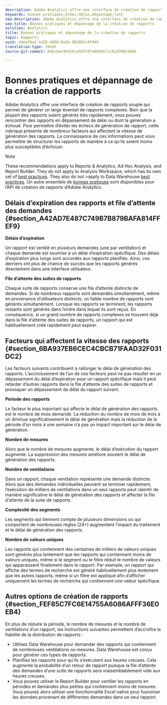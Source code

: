 ```yaml
---
description: Adobe Analytics offre une interface de création de rapports souple qui permet de générer un large éventail de rapports complexes. Bien que la plupart des rapports soient générés très rapidement, vous pouvez rencontrer des rapports en dépassement de délai ou dont la génération a échoué. Pour permettre d’éviter les échecs de génération de rapport, cette rubrique présente de nombreux facteurs qui affectent la vitesse de génération des rapports. La connaissance de ces informations peut vous permettre de structurer les rapports de manière à ce qu’ils soient moins plus susceptibles d’échouer.
keywords: bonnes pratiques;échec;délai;dépannage;lent
seo-description: Adobe Analytics offre une interface de création de rapports souple qui permet de générer un large éventail de rapports complexes. Bien que la plupart des rapports soient générés très rapidement, vous pouvez rencontrer des rapports en dépassement de délai ou dont la génération a échoué. Pour permettre d’éviter les échecs de génération de rapport, cette rubrique présente de nombreux facteurs qui affectent la vitesse de génération des rapports. La connaissance de ces informations peut vous permettre de structurer les rapports de manière à ce qu’ils soient moins plus susceptibles d’échouer.
seo-title: Bonnes pratiques et dépannage de la création de rapports
solution: Analytics
title: Bonnes pratiques et dépannage de la création de rapports
topic: Rapports
uuid: d4eef0a3-1d26-4460-8a2b-962001c9f846
translation-type: tm+mt
source-git-commit: 0dbc8ac9b416ce50f197a884bb71c6cd389cd0bb

---
```



# Bonnes pratiques et dépannage de la création de rapports

Adobe Analytics offre une interface de création de rapports souple qui permet de générer un large éventail de rapports complexes. Bien que la plupart des rapports soient générés très rapidement, vous pouvez rencontrer des rapports en dépassement de délai ou dont la génération a échoué. Pour permettre d’éviter les échecs de génération de rapport, cette rubrique présente de nombreux facteurs qui affectent la vitesse de génération des rapports. La connaissance de ces informations peut vous permettre de structurer les rapports de manière à ce qu’ils soient moins plus susceptibles d’échouer.

>[!Note]
>These recommendations apply to Reports &amp; Analytics, Ad Hoc Analysis, and Report Builder.
>They do not apply to Analysis Workspace, which has its own set of [best practices](/help/analyze/analysis-workspace/optimizing-performance.md). They also do not &gt;apply to Data Warehouse [best practices](https://marketing.adobe.com/resources/help/en_US/reference/data_warehouse_bp.html). Un autre ensemble de
>[bonnes pratiques](https://marketing.adobe.com/developer/en_US/get-started/best-practices/c-best-practices) sont disponibles pour l’API de création de rapports d’Adobe Analytics.

## Délais d’expiration des rapports et file d’attente des demandes {#section_A42AD7E487C749B7B879BAFA814FFEF9}

**Délais d’expiration**

Un rapport est ventilé en plusieurs demandes (une par ventilation) et chaque demande est soumise à un délai d’expiration spécifique. Des délais d’expiration plus longs sont accordés aux rapports planifiés. Ainsi, ces derniers ont plus de chance de succès que les rapports générés directement dans une interface utilisateur.

**File d’attente des suites de rapports**

Chaque suite de rapports conserve une file d’attente distincte de demandes. Si de nombreux rapports sont demandés simultanément, même en provenance d’utilisateurs distincts, un faible nombre de rapports sont générés simultanément. Lorsque les rapports se terminent, les rapports restants sont générés dans l’ordre dans lequel ils sont reçus. En conséquence, si un grand nombre de rapports complexes se trouvent déjà dans la file d’attente des suites de rapports, un rapport qui est habituellement créé rapidement peut expirer.

## Facteurs qui affectent la vitesse des rapports {#section_6BA937EB6CEC4CBCB71FAAD32F031DC2}

Les facteurs suivants contribuent à rallonger le délai de génération des rapports. L’accroissement de l’un de ces facteurs peut ne pas résulter en un dépassement du délai d’expiration pour un rapport spécifique mais il peut retarder d’autres rapports dans la file d’attente des suites de rapports et provoquer un dépassement de délai du rapport suivant.

**Période des rapports**

Le facteur le plus important qui affecte le délai de génération des rapports est le nombre de mois demandé. La réduction du nombre de mois de trois à un diminue significativement le délai de génération mais la réduction de la période d’un mois à une semaine n’a pas un impact important sur le délai de génération.

**Nombre de mesures**

Alors que le nombre de mesures augmente, le délai d’exécution du rapport augmente. La suppression des mesures améliore souvent le délai de génération des rapports.

**Nombre de ventilations**

Dans un rapport, chaque ventilation représente une demande distincte. Alors que des demandes individuelles peuvent se terminer rapidement, l’exécution de milliers de ventilations dans un seul rapports peut ralentir de manière significative le délai de génération des rapports et affecter la file d’attente de la suite de rapports.

**Complexité des segments**

Les segments qui tiennent compte de plusieurs dimensions ou qui comportent de nombreuses règles (24+) augmentent l’impact du traitement et le délai de génération des rapports.

**Nombre de valeurs uniques**

Les rapports qui contiennent des centaines de milliers de valeurs uniques sont générés plus lentement que les rapports qui contiennent moins de valeurs uniques, même si le segment ou le filtre réduit le nombre de valeurs qui apparaissent finalement dans le rapport. Par exemple, un rapport qui affiche des termes de recherche est généré habituellement plus lentement que les autres rapports, même si un filtre est appliqué afin d’afficher uniquement les termes de recherche qui contiennent une valeur spécifique.

## Autres options de création de rapports {#section_FEF85C7FC6E14755A6086AFFF36E0EB4}

En plus de réduire la période, le nombre de mesures et le nombre de ventilations d’un rapport, les instructions suivantes permettent d’accroître la fiabilité de la distribution de rapports :

* Utilisez Data Warehouse pour demander des rapports qui contiennent de nombreuses ventilations ou mesures. Data Warehouse est conçu pour générer ces types de rapports.
* Planifiez les rapports pour qu’ils s’exécutent aux heures creuses. Cela augmente la probabilité d’un retour de rapport puisque la file d’attente des demandes d’une suite de rapports sera vraisemblablement vide aux heures creuses.
* Vous pouvez utiliser le Report Builder pour ventiler les rapports en périodes et demandes plus petites qui contiennent moins de mesures. Vous pouvez alors utiliser une fonctionnalité Excel native pour fusionner les données provenant de différentes demandes dans un seul rapport.

